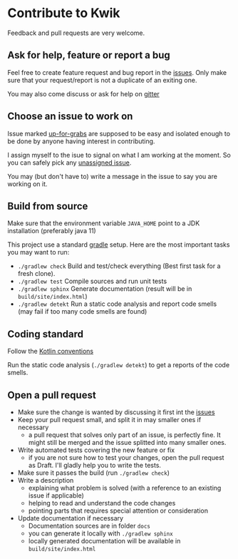 # Contribute to Kwik

Feedback and pull requests are very welcome.

## Ask for help, feature or report a bug

Feel free to create feature request and bug report in the [issues](https://github.com/jcornaz/kwik/issues).
Only make sure that your request/report is not a duplicate of an exiting one.

You may also come discuss or ask for help on [gitter](https://gitter.im/kwik-test/community?utm_source=badge&utm_medium=badge&utm_campaign=pr-badg)


## Choose an issue to work on

Issue marked [up-for-grabs](https://github.com/jcornaz/kwik/issues?q=is%3Aissue+is%3Aopen+label%3A%22up+for+grabs%22) are supposed to be easy and isolated enough to be done by anyone having interest in contributing.

I assign myself to the isue to signal on what I am working at the moment. So you can safely pick any [unassigned issue](https://github.com/jcornaz/kwik/issues?utf8=%E2%9C%93&q=is%3Aissue+is%3Aopen+no%3Aassignee+).

You may (but don't have to) write a message in the issue to say you are working on it.


## Build from source

Make sure that the environment variable `JAVA_HOME` point to a JDK installation (preferably java 11)

This project use a standard [gradle](https://gradle.org/) setup. Here are the most important tasks you may want to run:

* `./gradlew check` Build and test/check everything (Best first task for a fresh clone).
* `./gradlew test` Compile sources and run unit tests
* `./gradlew sphinx` Generate documentation (result will be in `build/site/index.html`)
* `./gradlew detekt` Run a static code analysis and report code smells (may fail if too many code smells are found)


## Coding standard

Follow the [Kotlin conventions](https://kotlinlang.org/docs/reference/coding-conventions.html)

Run the static code analysis (`./gradlew detekt`) to get a reports of the code smells.  


## Open a pull request

* Make sure the change is wanted by discussing it first int the [issues](https://github.com/jcornaz/kwik/issues)
* Keep your pull request small, and split it in may smaller ones if necessary
  * a pull request that solves only part of an issue, is perfectly fine. It might still be merged and the issue splitted into many smaller ones.
* Write automated tests covering the new feature or fix
  * if you are not sure how to test your changes, open the pull request as Draft. I'll gladly help you to write the tests.
* Make sure it passes the build (run `./gradlew check`)
* Write a description
  * explaining what problem is solved (with a reference to an existing issue if applicable)
  * helping to read and understand the code changes
  * pointing parts that requires special attention or consideration
* Update documentation if necessary
  * Documentation sources are in folder `docs`
  * you can generate it locally with `./gradlew sphinx`
  * locally generated documentation will be available in `build/site/index.html`

